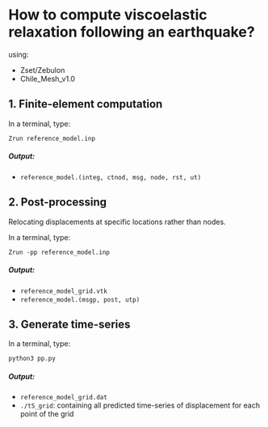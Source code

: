 # How to compute viscoelastic relaxation following an earthquake?

using:
- Zset/Zebulon
- Chile_Mesh_v1.0

## 1. Finite-element computation
In a terminal, type:
```
Zrun reference_model.inp
```

##### Output:
- `reference_model.(integ, ctnod, msg, node, rst, ut)`

## 2. Post-processing
Relocating displacements at specific locations rather than nodes.

In a terminal, type:

```
Zrun -pp reference_model.inp
```

##### Output:
- ```reference_model_grid.vtk```
- ```reference_model.(msgp, post, utp)```

## 3. Generate time-series

In a terminal, type:
```
python3 pp.py
```
##### Output:
- ```reference_model_grid.dat```
- ```./tS_grid```: containing all predicted time-series of displacement for each point of the grid
